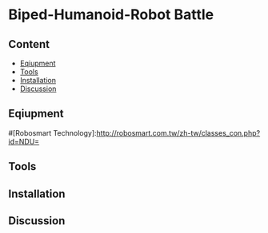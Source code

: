# Biped-Humanoid-Robot Battle

## Content
  * [Eqiupment](#Equipment)
  * [Tools](#Tools)
  * [Installation](#Installation)
  * [Discussion](#Discussion)
## Eqiupment



#[Robosmart Technology]:http://robosmart.com.tw/zh-tw/classes_con.php?id=NDU=


## Tools




## Installation























## Discussion
